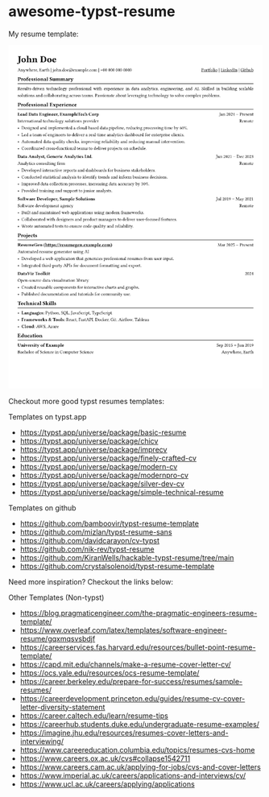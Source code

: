 # awesome-typst-resume

My resume template:

![alt text](morriswong/image.png)

Checkout more good typst resumes templates:

Templates on typst.app
- https://typst.app/universe/package/basic-resume
- https://typst.app/universe/package/chicv
- https://typst.app/universe/package/imprecv
- https://typst.app/universe/package/finely-crafted-cv
- https://typst.app/universe/package/modern-cv
- https://typst.app/universe/package/modernpro-cv
- https://typst.app/universe/package/silver-dev-cv
- https://typst.app/universe/package/simple-technical-resume

Templates on github
- https://github.com/bamboovir/typst-resume-template
- https://github.com/mizlan/typst-resume-sans
- https://github.com/davidcarayon/cv-typst
- https://github.com/nik-rev/typst-resume
- https://github.com/KiranWells/hackable-typst-resume/tree/main
- https://github.com/crystalsolenoid/typst-resume-template

Need more inspiration? Checkout the links below:

Other Templates (Non-typst)
- https://blog.pragmaticengineer.com/the-pragmatic-engineers-resume-template/
- https://www.overleaf.com/latex/templates/software-engineer-resume/gqxmqsvsbdjf
- https://careerservices.fas.harvard.edu/resources/bullet-point-resume-template/
- https://capd.mit.edu/channels/make-a-resume-cover-letter-cv/
- https://ocs.yale.edu/resources/ocs-resume-template/
- https://career.berkeley.edu/prepare-for-success/resumes/sample-resumes/
- https://careerdevelopment.princeton.edu/guides/resume-cv-cover-letter-diversity-statement
- https://career.caltech.edu/learn/resume-tips
- https://careerhub.students.duke.edu/undergraduate-resume-examples/
- https://imagine.jhu.edu/resources/resumes-cover-letters-and-interviewing/
- https://www.careereducation.columbia.edu/topics/resumes-cvs-home
- https://www.careers.ox.ac.uk/cvs#collapse1542711
- https://www.careers.cam.ac.uk/applying-for-jobs/cvs-and-cover-letters
- https://www.imperial.ac.uk/careers/applications-and-interviews/cv/
- https://www.ucl.ac.uk/careers/applying/applications
